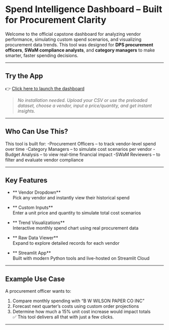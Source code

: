 #  Spend Intelligence Dashboard – Built for Procurement Clarity

Welcome to the official capstone dashboard for analyzing vendor performance, simulating custom spend scenarios, and visualizing procurement data trends. This tool was designed for **DPS procurement officers**, **SWaM compliance analysts**, and **category managers** to make smarter, faster spending decisions.

---

## Try the App  
👉 [Click here to launch the dashboard](https://spend-simulator-cdqgvmwf7avwpgwbmdrcy4.streamlit.app/)

> *No installation needed. Upload your CSV or use the preloaded dataset, choose a vendor, input a price/quantity, and get instant insights.*

---

##  Who Can Use This?

This tool is built for:
-Procurement Officers – to track vendor-level spend over time
-Category Managers – to simulate cost scenarios per vendor
-Budget Analysis – to view real-time financial impact
-SWaM Reviewers – to filter and evaluate vendor compliance

---

##  Key Features

- ** Vendor Dropdown**  
  Pick any vendor and instantly view their historical spend

- ** Custom Inputs**  
  Enter a unit price and quantity to simulate total cost scenarios

- ** Trend Visualizations**  
  Interactive monthly spend chart using real procurement data

- ** Raw Data Viewer**  
  Expand to explore detailed records for each vendor

- ** Streamlit App**  
  Built with modern Python tools and live-hosted on Streamlit Cloud

---

## Example Use Case

A procurement officer wants to:
1. Compare monthly spending with “B W WILSON PAPER CO INC”
2. Forecast next quarter’s costs using custom order projections
3. Determine how much a 15% unit cost increase would impact totals  
✅ This tool delivers all that with just a few clicks.

---



